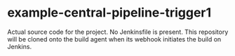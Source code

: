 # example-central-pipeline-trigger1
Actual source code for the project. No Jenkinsfile is present. This
repository will be cloned onto the build agent when its webhook
initiates the build on Jenkins.
